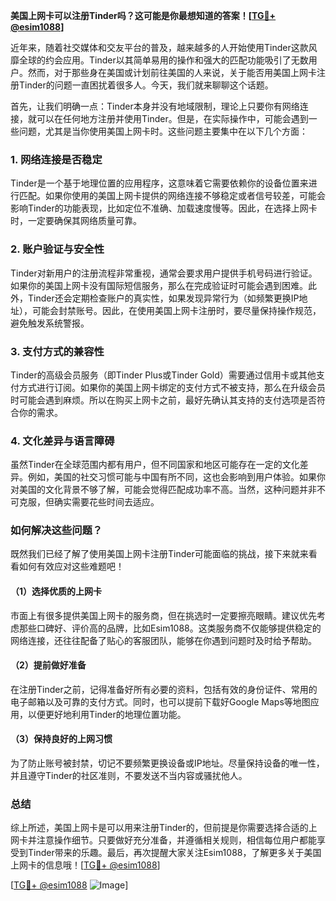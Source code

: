 **美国上网卡可以注册Tinder吗？这可能是你最想知道的答案！[[TG💪+ @esim1088](https://t.me/s/esim1088)]**

近年来，随着社交媒体和交友平台的普及，越来越多的人开始使用Tinder这款风靡全球的约会应用。Tinder以其简单易用的操作和强大的匹配功能吸引了无数用户。然而，对于那些身在美国或计划前往美国的人来说，关于能否用美国上网卡注册Tinder的问题一直困扰着很多人。今天，我们就来聊聊这个话题。

首先，让我们明确一点：Tinder本身并没有地域限制，理论上只要你有网络连接，就可以在任何地方注册并使用Tinder。但是，在实际操作中，可能会遇到一些问题，尤其是当你使用美国上网卡时。这些问题主要集中在以下几个方面：

### 1. **网络连接是否稳定**
Tinder是一个基于地理位置的应用程序，这意味着它需要依赖你的设备位置来进行匹配。如果你使用的美国上网卡提供的网络连接不够稳定或者信号较差，可能会影响Tinder的功能表现，比如定位不准确、加载速度慢等。因此，在选择上网卡时，一定要确保其网络质量可靠。

### 2. **账户验证与安全性**
Tinder对新用户的注册流程非常重视，通常会要求用户提供手机号码进行验证。如果你的美国上网卡没有国际短信服务，那么在完成验证时可能会遇到困难。此外，Tinder还会定期检查账户的真实性，如果发现异常行为（如频繁更换IP地址），可能会封禁账号。因此，在使用美国上网卡注册时，要尽量保持操作规范，避免触发系统警报。

### 3. **支付方式的兼容性**
Tinder的高级会员服务（即Tinder Plus或Tinder Gold）需要通过信用卡或其他支付方式进行订阅。如果你的美国上网卡绑定的支付方式不被支持，那么在升级会员时可能会遇到麻烦。所以在购买上网卡之前，最好先确认其支持的支付选项是否符合你的需求。

### 4. **文化差异与语言障碍**
虽然Tinder在全球范围内都有用户，但不同国家和地区可能存在一定的文化差异。例如，美国的社交习惯可能与中国有所不同，这也会影响到用户体验。如果你对美国的文化背景不够了解，可能会觉得匹配成功率不高。当然，这种问题并非不可克服，但确实需要花些时间去适应。

### **如何解决这些问题？**

既然我们已经了解了使用美国上网卡注册Tinder可能面临的挑战，接下来就来看看如何有效应对这些难题吧！

#### （1）选择优质的上网卡
市面上有很多提供美国上网卡的服务商，但在挑选时一定要擦亮眼睛。建议优先考虑那些口碑好、评价高的品牌，比如Esim1088。这类服务商不仅能够提供稳定的网络连接，还往往配备了贴心的客服团队，能够在你遇到问题时及时给予帮助。

#### （2）提前做好准备
在注册Tinder之前，记得准备好所有必要的资料，包括有效的身份证件、常用的电子邮箱以及可靠的支付方式。同时，也可以提前下载好Google Maps等地图应用，以便更好地利用Tinder的地理位置功能。

#### （3）保持良好的上网习惯
为了防止账号被封禁，切记不要频繁更换设备或IP地址。尽量保持设备的唯一性，并且遵守Tinder的社区准则，不要发送不当内容或骚扰他人。

### **总结**

综上所述，美国上网卡是可以用来注册Tinder的，但前提是你需要选择合适的上网卡并注意操作细节。只要做好充分准备，并遵循相关规则，相信每位用户都能享受到Tinder带来的乐趣。最后，再次提醒大家关注Esim1088，了解更多关于美国上网卡的信息哦！[[TG💪+ @esim1088](https://t.me/s/esim1088)]

[[TG💪+ @esim1088](https://t.me/s/esim1088) ![Image](https://i.postimg.cc/4NQfJmqS/Snipaste-2025-05-13-00-14-12.png)]